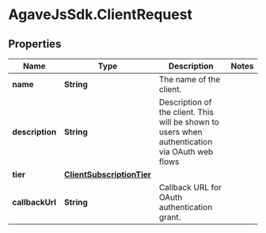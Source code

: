 # AgaveJsSdk.ClientRequest

## Properties
Name | Type | Description | Notes
------------ | ------------- | ------------- | -------------
**name** | **String** | The name of the client. | 
**description** | **String** | Description of the client. This will be shown to users when authentication via OAuth web flows | 
**tier** | [**ClientSubscriptionTier**](ClientSubscriptionTier.md) |  | 
**callbackUrl** | **String** | Callback URL for OAuth authentication grant. | 


